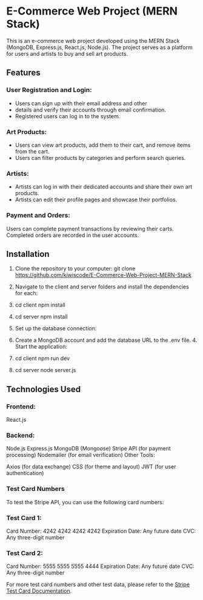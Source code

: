 # E-Commerce Web Project (MERN Stack)

This is an e-commerce web project developed using the MERN Stack (MongoDB, Express.js, React.js, Node.js). The project serves as a platform for users and artists to buy and sell art products.

## Features

### User Registration and Login:

- Users can sign up with their email address and other
- details and verify their accounts through email confirmation.
- Registered users can log in to the system.

### Art Products:

- Users can view art products, add them to their cart, and remove items from the cart.
- Users can filter products by categories and perform search queries.

### Artists:

- Artists can log in with their dedicated accounts and share their own art products.
- Artists can edit their profile pages and showcase their portfolios.

### Payment and Orders:

Users can complete payment transactions by reviewing their carts.
Completed orders are recorded in the user accounts.

## Installation

1. Clone the repository to your computer:
   git clone https://github.com/kiwiscode/E-Commerce-Web-Project-MERN-Stack
2. Navigate to the client and server folders and install the dependencies for each:

3. cd client
   npm install

4. cd server
   npm install

5. Set up the database connection:

6. Create a MongoDB account and add the database URL to the .env file. 4. Start the application:
7. cd client
   npm run dev

8. cd server
   node server.js

## Technologies Used

### Frontend:

React.js

### Backend:

Node.js
Express.js
MongoDB (Mongoose)
Stripe API (for payment processing)
Nodemailer (for email verification)
Other Tools:

Axios (for data exchange)
CSS (for theme and layout)
JWT (for user authentication)

### Test Card Numbers

To test the Stripe API, you can use the following card numbers:

### Test Card 1:

Card Number: 4242 4242 4242 4242
Expiration Date: Any future date
CVC: Any three-digit number

### Test Card 2:

Card Number: 5555 5555 5555 4444
Expiration Date: Any future date
CVC: Any three-digit number

For more test card numbers and other test data, please refer to the [Stripe Test Card Documentation](https://stripe.com/docs/testing).
